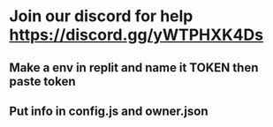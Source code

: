 # Join our discord for help https://discord.gg/yWTPHXK4Ds
## Make a env in replit and name it TOKEN then paste token
## Put info in config.js and owner.json 

